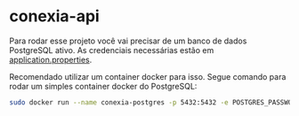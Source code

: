 # conexia-api

Para rodar esse projeto você vai precisar de um banco de dados PostgreSQL ativo. As credenciais necessárias estão em [application.properties](src%2Fmain%2Fresources%2Fapplication.properties).

Recomendado utilizar um container docker para isso. Segue comando para rodar um simples container docker do PostgreSQL:

``` sh
sudo docker run --name conexia-postgres -p 5432:5432 -e POSTGRES_PASSWORD=root -d postgres 
```

